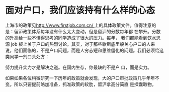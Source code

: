 # 面对户口，我们应该持有什么样的心态

上海市的政策见[http://www.firstjob.com.cn/ ](http://www.firstjob.com.cn/) 上的具体政策文件。值得注意的是：留沪政策体系每年没有什么太大变动，但是留沪的分数每年都 在攀升。分数的升高给一些不懂得思考的同学造成了很大的压力。每年， 我们都能看到饮水思源 job 板上关于户口的热烈讨论。其实，对于那些歇斯底里般关心户口的人来说，他们面临的，不是户口问题，而是人穷志短和思维僵化的问题。我们必须给这类同学一剂口头处方：

努力提升实力才是解决之道。在国内生存，你最缺的不是户 口，而是实力。

如果如果各位稍微研究一下历年的政策就会发现，大的户口审批政策几乎年年不变。所以只要提前略加准备，抓准政策的软肋，留沪拿高分简直 是探囊取物。

